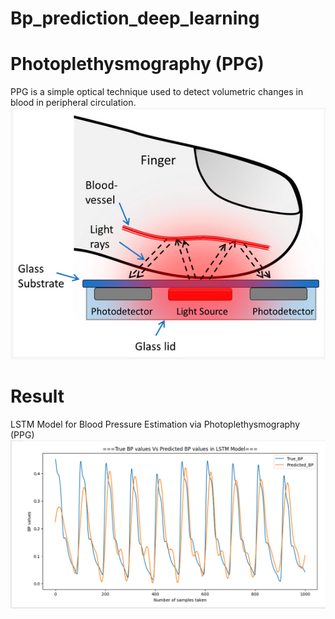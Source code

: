 # Bp_prediction_deep_learning
# Photoplethysmography (PPG)
PPG is a simple optical technique used to detect volumetric changes in blood in peripheral circulation.
![Screenshot](ppg_finger.png)
# Result
LSTM Model for Blood Pressure Estimation via Photoplethysmography (PPG)
![Screenshot](results.png)
